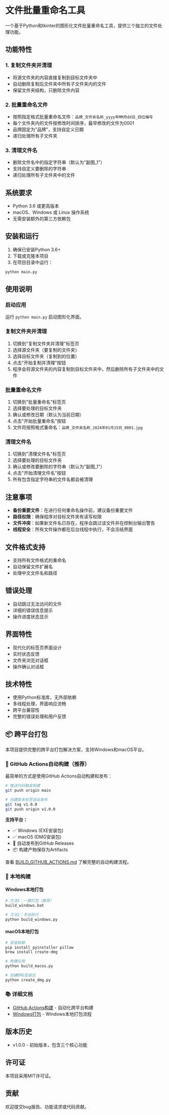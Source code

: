 # 文件批量重命名工具

一个基于Python和tkinter的图形化文件批量重命名工具，提供三个独立的文件处理功能。

## 功能特性

### 1. 复制文件夹并清理
- 将源文件夹的内容直接复制到目标文件夹中
- 自动删除复制后文件夹中所有子文件夹内的文件
- 保留文件夹结构，只删除文件内容

### 2. 批量重命名文件
- 按照指定格式批量重命名文件：`品牌_文件夹名称_yyyy年MM月dd日_四位编号`
- 每个文件夹内的文件按修改时间排序，最早修改的文件为0001
- 品牌固定为"品牌"，支持自定义日期
- 递归处理所有子文件夹

### 3. 清理文件名
- 删除文件名中的指定字符串（默认为"副图_1"）
- 支持自定义要删除的字符串
- 递归处理所有子文件夹中的文件

## 系统要求

- Python 3.6 或更高版本
- macOS、Windows 或 Linux 操作系统
- 无需安装额外的第三方依赖包

## 安装和运行

1. 确保已安装Python 3.6+
2. 下载或克隆本项目
3. 在项目目录中运行：

```bash
python main.py
```

## 使用说明

### 启动应用
运行 `python main.py` 启动图形化界面。

### 复制文件夹并清理
1. 切换到"复制文件夹并清理"标签页
2. 选择源文件夹（要复制的文件夹）
3. 选择目标文件夹（复制到的位置）
4. 点击"开始复制并清理"按钮
5. 程序会将源文件夹的内容复制到目标文件夹中，然后删除所有子文件夹中的文件

### 批量重命名文件
1. 切换到"批量重命名"标签页
2. 选择要处理的目标文件夹
3. 确认或修改日期（默认为当前日期）
4. 点击"开始批量重命名"按钮
5. 文件将按照格式重命名：`品牌_文件夹名称_2024年01月15日_0001.jpg`

### 清理文件名
1. 切换到"清理文件名"标签页
2. 选择要处理的目标文件夹
3. 确认或修改要删除的字符串（默认为"副图_1"）
4. 点击"开始清理文件名"按钮
5. 所有包含指定字符串的文件名都会被清理

## 注意事项

- **备份重要文件**：在进行任何重命名操作前，建议备份重要文件
- **路径权限**：确保程序对目标文件夹有读写权限
- **文件冲突**：如果新文件名已存在，程序会跳过该文件并在控制台输出警告
- **线程安全**：所有文件操作都在后台线程中执行，不会冻结界面

## 文件格式支持

- 支持所有文件格式的重命名
- 自动保留文件扩展名
- 处理中文文件名和路径

## 错误处理

- 自动跳过无法访问的文件
- 详细的错误信息提示
- 操作进度状态显示

## 界面特性

- 现代化的标签页界面设计
- 实时状态反馈
- 文件夹浏览对话框
- 操作确认对话框

## 技术特性

- 使用Python标准库，无外部依赖
- 多线程处理，界面响应流畅
- 跨平台兼容性
- 完整的错误处理和用户反馈

## 📦 跨平台打包

本项目提供完整的跨平台打包解决方案，支持Windows和macOS平台。

### 🚀 GitHub Actions自动构建（推荐）

最简单的方式是使用GitHub Actions自动构建和发布：

```bash
# 推送代码触发构建
git push origin main

# 创建版本标签自动发布
git tag v1.0.0
git push origin v1.0.0
```

**支持平台：**
- ✅ Windows (EXE安装包)
- ✅ macOS (DMG安装包)  
- 🔄 自动发布到GitHub Releases
- 📦 构建产物保存为Artifacts

查看 [BUILD_GITHUB_ACTIONS.md](BUILD_GITHUB_ACTIONS.md) 了解完整的自动构建流程。

### 🔧 本地构建

#### Windows本地打包
```bash
# 方法1：一键打包（推荐）
build_windows.bat

# 方法2：手动执行
python build_windows.py
```

#### macOS本地打包
```bash
# 安装依赖
pip install pyinstaller pillow
brew install create-dmg

# 构建应用
python build_macos.py

# 创建DMG安装包
python create_dmg.py
```

### 📚 详细文档
- [GitHub Actions构建](BUILD_GITHUB_ACTIONS.md) - 自动化跨平台构建
- [Windows打包](BUILD_WINDOWS.md) - Windows本地打包流程

## 版本历史

- v1.0.0 - 初始版本，包含三个核心功能

## 许可证

本项目采用MIT许可证。

## 贡献

欢迎提交bug报告、功能请求或代码贡献。 